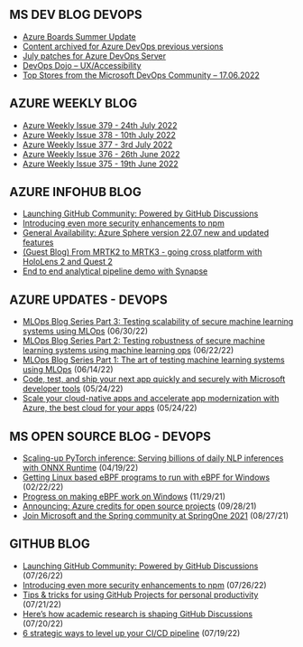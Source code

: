 ## MS DEV BLOG DEVOPS 

<!-- DEVBLOGDEVOPS:START -->
- [Azure Boards Summer Update](https://devblogs.microsoft.com/devops/azure-boards-summer-update-2/)
- [Content archived for Azure DevOps previous versions](https://devblogs.microsoft.com/devops/content-archived-for-azure-devops-previous-versions/)
- [July patches for Azure DevOps Server](https://devblogs.microsoft.com/devops/july-patches-for-azure-devops-server/)
- [DevOps Dojo – UX/Accessibility](https://devblogs.microsoft.com/devops/devops-dojo-ux-accessibility/)
- [Top Stores from the Microsoft DevOps Community – 17.06.2022](https://devblogs.microsoft.com/devops/top-stores-from-the-microsoft-devops-community-17-06-2022/)
<!-- DEVBLOGDEVOPS:END -->


## AZURE WEEKLY BLOG

<!-- AZUREWEEKLY:START -->
- [Azure Weekly Issue 379 - 24th July 2022](https://azureweekly.info/issue-379.html)
- [Azure Weekly Issue 378 - 10th July 2022](https://azureweekly.info/issue-378.html)
- [Azure Weekly Issue 377 - 3rd July 2022](https://azureweekly.info/issue-377.html)
- [Azure Weekly Issue 376 - 26th June 2022](https://azureweekly.info/issue-376.html)
- [Azure Weekly Issue 375 - 19th June 2022](https://azureweekly.info/issue-375.html)
<!-- AZUREWEEKLY:END -->

## AZURE INFOHUB BLOG 

<!-- AZUREINFOHUB:START -->
- [Launching GitHub Community: Powered by GitHub Discussions](https://github.blog/2022-07-26-launching-github-community-powered-by-github-discussions/)
- [Introducing even more security enhancements to npm](https://github.blog/2022-07-26-introducing-even-more-security-enhancements-to-npm/)
- [General Availability: Azure Sphere version 22.07 new and updated features](https://techcommunity.microsoft.com/t5/internet-of-things-blog/general-availability-azure-sphere-version-22-07-new-and-updated/ba-p/3583033)
- [&lpar;Guest Blog&rpar; From MRTK2 to MRTK3 - going cross platform with HoloLens 2 and Quest 2](https://techcommunity.microsoft.com/t5/mixed-reality-blog/guest-blog-from-mrtk2-to-mrtk3-going-cross-platform-with/ba-p/3577325)
- [End to end analytical pipeline demo with Synapse](https://techcommunity.microsoft.com/t5/fasttrack-for-azure/end-to-end-analytical-pipeline-demo-with-synapse/ba-p/3579029)
<!-- AZUREINFOHUB:END -->


## AZURE UPDATES - DEVOPS 

<!-- AZUREUPDATES:START -->

 - [MLOps Blog Series Part 3: Testing scalability of secure machine learning systems using MLOps](https://azure.microsoft.com/blog/mlops-blog-series-part-3-testing-scalability-of-secure-machine-learning-systems-using-mlops/) (06/30/22)
 - [MLOps Blog Series Part 2: Testing robustness of secure machine learning systems using machine learning ops](https://azure.microsoft.com/blog/mlops-blog-series-part-2-testing-robustness-of-secure-machine-learning-systems-using-machine-learning-ops/) (06/22/22)
 - [MLOps Blog Series Part 1: The art of testing machine learning systems using MLOps](https://azure.microsoft.com/blog/mlops-blog-series-part-1-the-art-of-testing-machine-learning-systems-using-mlops/) (06/14/22)
 - [Code, test, and ship your next app quickly and securely with Microsoft developer tools](https://azure.microsoft.com/blog/code-test-and-ship-your-next-app-quickly-and-securely-with-microsoft-developer-tools/) (05/24/22)
 - [Scale your cloud-native apps and accelerate app modernization with Azure, the best cloud for your apps](https://azure.microsoft.com/blog/scale-your-cloudnative-apps-and-accelerate-app-modernization-with-azure-the-best-cloud-for-your-apps/) (05/24/22)
<!-- AZUREUPDATES:END -->


## MS OPEN SOURCE BLOG - DEVOPS 

<!-- MSOPENSOURCEBLOG:START -->

 - [Scaling-up PyTorch inference: Serving billions of daily NLP inferences with ONNX Runtime](https://cloudblogs.microsoft.com/opensource/2022/04/19/scaling-up-pytorch-inference-serving-billions-of-daily-nlp-inferences-with-onnx-runtime/) (04/19/22)
 - [Getting Linux based eBPF programs to run with eBPF for Windows](https://cloudblogs.microsoft.com/opensource/2022/02/22/getting-linux-based-ebpf-programs-to-run-with-ebpf-for-windows/) (02/22/22)
 - [Progress on making eBPF work on Windows](https://cloudblogs.microsoft.com/opensource/2021/11/29/progress-on-making-ebpf-work-on-windows/) (11/29/21)
 - [Announcing: Azure credits for open source projects](https://cloudblogs.microsoft.com/opensource/2021/09/28/announcing-azure-credits-for-open-source-projects/) (09/28/21)
 - [Join Microsoft and the Spring community at SpringOne 2021](https://cloudblogs.microsoft.com/opensource/2021/08/27/join-microsoft-and-the-spring-community-at-springone-2021/) (08/27/21)
<!-- MSOPENSOURCEBLOG:END -->


## GITHUB BLOG


<!-- GITHUB:START -->

 - [Launching GitHub Community: Powered by GitHub Discussions](https://github.blog/2022-07-26-launching-github-community-powered-by-github-discussions/) (07/26/22)
 - [Introducing even more security enhancements to npm](https://github.blog/2022-07-26-introducing-even-more-security-enhancements-to-npm/) (07/26/22)
 - [Tips &amp; tricks for using GitHub Projects for personal productivity](https://github.blog/2022-07-21-tips-tricks-for-using-github-projects-for-personal-productivity/) (07/21/22)
 - [Here’s how academic research is shaping GitHub Discussions](https://github.blog/2022-07-20-heres-how-academic-research-is-shaping-github-discussions/) (07/20/22)
 - [6 strategic ways to level up your CI/CD pipeline](https://github.blog/2022-07-19-6-strategic-ways-to-level-up-your-ci-cd-pipeline/) (07/19/22)
<!-- GITHUB:END -->
